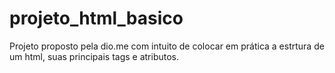 # projeto_html_basico

Projeto proposto pela dio.me com intuito de colocar em prática a estrtura de um html, suas principais tags e atributos.